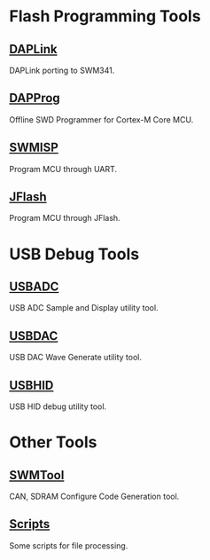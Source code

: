 # Flash Programming Tools
## [DAPLink](https://github.com/Synwit-Co-Ltd/DAPLink)
DAPLink porting to SWM341.

## [DAPProg](https://github.com/Synwit-Co-Ltd/DAPProg)
Offline SWD Programmer for Cortex-M Core MCU.

## [SWMISP](https://github.com/Synwit-Co-Ltd/SWMISP)
Program MCU through UART.

## [JFlash](https://github.com/Synwit-Co-Ltd/JFlash)
Program MCU through JFlash.

# USB Debug Tools
## [USBADC](https://github.com/Synwit-Co-Ltd/USBADC)
USB ADC Sample and Display utility tool.

## [USBDAC](https://github.com/Synwit-Co-Ltd/USBDAC)
USB DAC Wave Generate utility tool.

## [USBHID](https://github.com/Synwit-Co-Ltd/USBHID)
USB HID debug utility tool.

# Other Tools
## [SWMTool](https://github.com/Synwit-Co-Ltd/SWMTool)
CAN, SDRAM Configure Code Generation tool.

## [Scripts](https://github.com/Synwit-Co-Ltd/Scripts)
Some scripts for file processing.
